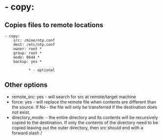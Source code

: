 # - copy:

## Copies files to remote locations

```
- copy:
    src: /mine/ntp.conf
    dest: /etc/ntp.conf
    owner: root *
    group: root *
    mode: 0644 *
    backup: yes *

           * - optional
```

## Other options

- remote_src: yes - will search for src at remote/target machine
- force: yes - will replace the remote file when contents are different than the source. If No - the file will only be transferred if the destination does not exist.
- directory_mode: - the entire directory and its contents will be recursively copied to the destination. If only the contents of the directory need to be copied leaving out the outer directory, then src should end with a forward slash /
